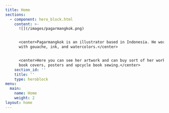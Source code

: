```yaml
---
title: Home
sections:
  - component: hero_block.html
    content: >-
      ![](/images/pagarmangkok.png)


      <center>Pagarmangkok is an illustrator based in Indonesia. He work mainly
      with gouache, ink, and watercolors.</center>


      <center>Here you can see her artwork and can buy sort of her works such as
      book covers, posters and upcycle book sewing.</center>
    section_id: ''
    title: ''
    type: heroblock
menu:
  main:
    name: Home
    weight: 2
layout: home
---
```


